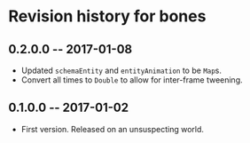 # Revision history for bones


## 0.2.0.0 -- 2017-01-08

* Updated `schemaEntity` and `entityAnimation` to be `Map`s.
* Convert all times to `Double` to allow for inter-frame tweening.

## 0.1.0.0 -- 2017-01-02

* First version. Released on an unsuspecting world.


